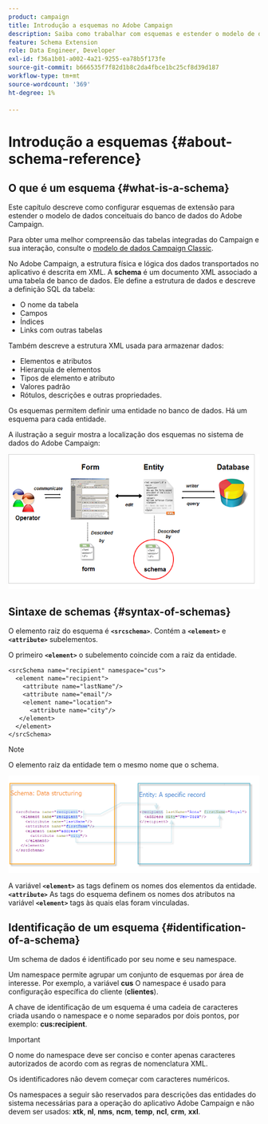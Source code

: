 ```yaml
---
product: campaign
title: Introdução a esquemas no Adobe Campaign
description: Saiba como trabalhar com esquemas e estender o modelo de dados conceituais do banco de dados do Adobe Campaign
feature: Schema Extension
role: Data Engineer, Developer
exl-id: f36a1b01-a002-4a21-9255-ea78b5f173fe
source-git-commit: b666535f7f82d1b8c2da4fbce1bc25cf8d39d187
workflow-type: tm+mt
source-wordcount: '369'
ht-degree: 1%

---
```


# Introdução a esquemas {#about-schema-reference}

## O que é um esquema {#what-is-a-schema}

Este capítulo descreve como configurar esquemas de extensão para estender o modelo de dados conceituais do banco de dados do Adobe Campaign.

Para obter uma melhor compreensão das tabelas integradas do Campaign e sua interação, consulte o [modelo de dados Campaign Classic](about-data-model.md).

No Adobe Campaign, a estrutura física e lógica dos dados transportados no aplicativo é descrita em XML. A **schema** é um documento XML associado a uma tabela de banco de dados. Ele define a estrutura de dados e descreve a definição SQL da tabela:

* O nome da tabela
* Campos
* Índices
* Links com outras tabelas

Também descreve a estrutura XML usada para armazenar dados:

* Elementos e atributos
* Hierarquia de elementos
* Tipos de elemento e atributo
* Valores padrão
* Rótulos, descrições e outras propriedades.

Os esquemas permitem definir uma entidade no banco de dados. Há um esquema para cada entidade.

A ilustração a seguir mostra a localização dos esquemas no sistema de dados do Adobe Campaign:

![](assets/reference_schema_intro.png)

## Sintaxe de schemas {#syntax-of-schemas}

O elemento raiz do esquema é **`<srcschema>`**. Contém a **`<element>`** e **`<attribute>`** subelementos.

O primeiro **`<element>`** o subelemento coincide com a raiz da entidade.

```
<srcSchema name="recipient" namespace="cus">
  <element name="recipient">  
    <attribute name="lastName"/>
    <attribute name="email"/>
    <element name="location">
      <attribute name="city"/>
   </element>
  </element>
</srcSchema>
```

>[!NOTE]
>
>O elemento raiz da entidade tem o mesmo nome que o schema.

![](assets/s_ncs_configuration_schema_and_entity.png)

A variável **`<element>`** as tags definem os nomes dos elementos da entidade. **`<attribute>`** As tags do esquema definem os nomes dos atributos na variável **`<element>`** tags às quais elas foram vinculadas.

## Identificação de um esquema {#identification-of-a-schema}

Um schema de dados é identificado por seu nome e seu namespace.

Um namespace permite agrupar um conjunto de esquemas por área de interesse. Por exemplo, a variável **cus** O namespace é usado para configuração específica do cliente (**clientes**).

A chave de identificação de um esquema é uma cadeia de caracteres criada usando o namespace e o nome separados por dois pontos, por exemplo: **cus:recipient**.

>[!IMPORTANT]
>
>O nome do namespace deve ser conciso e conter apenas caracteres autorizados de acordo com as regras de nomenclatura XML.
>
>Os identificadores não devem começar com caracteres numéricos.
>
>Os namespaces a seguir são reservados para descrições das entidades do sistema necessárias para a operação do aplicativo Adobe Campaign e não devem ser usados: **xtk**, **nl**, **nms**, **ncm**, **temp**, **ncl**, **crm**, **xxl**.

